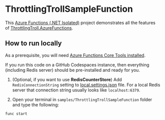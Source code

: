 # ThrottlingTrollSampleFunction

This [Azure Functions (.NET Isolated)](https://learn.microsoft.com/en-us/azure/azure-functions/durable/durable-functions-dotnet-isolated-overview) project demonstrates all the features of [ThrottlingTroll.AzureFunctions](https://www.nuget.org/packages/ThrottlingTroll.AzureFunctions).

## How to run locally

As a prerequisite, you will need [Azure Functions Core Tools installed](https://learn.microsoft.com/en-us/azure/azure-functions/functions-run-local#install-the-azure-functions-core-tools).

If you run this code on a GitHub Codespaces instance, then everything (including Redis server) should be pre-installed and ready for you.

1. (Optional, if you want to use **RedisCounterStore**) Add `RedisConnectionString` setting to [local.settings.json](https://github.com/scale-tone/ThrottlingTroll/blob/main/samples/ThrottlingTrollSampleFunction/local.settings.json) file. For a local Redis server that connection string usually looks like `localhost:6379`. 

2. Open your terminal in `samples/ThrottlingTrollSampleFunction` folder and type the following:
```
func start
```
